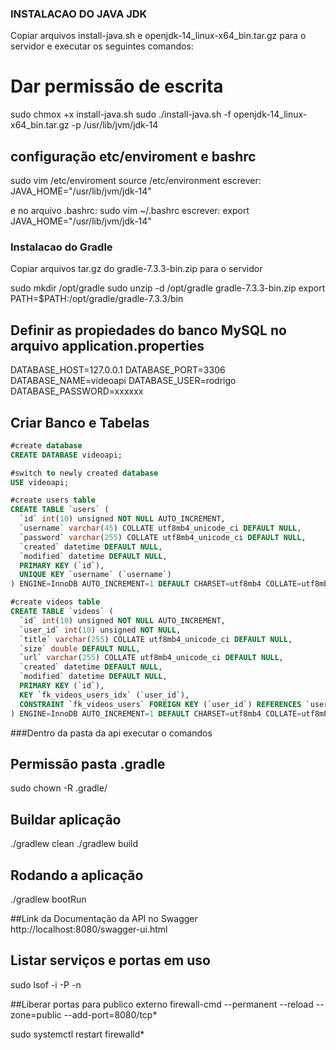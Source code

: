 ### INSTALACAO DO JAVA JDK
Copiar arquivos install-java.sh e openjdk-14_linux-x64_bin.tar.gz para o servidor e executar os seguintes comandos: 

# Dar permissão de escrita
sudo chmox +x install-java.sh
sudo ./install-java.sh  -f openjdk-14_linux-x64_bin.tar.gz -p /usr/lib/jvm/jdk-14

## configuração etc/enviroment e bashrc
 
sudo vim /etc/enviroment
source /etc/environment
escrever:
JAVA_HOME="/usr/lib/jvm/jdk-14"

e no arquivo .bashrc: 
sudo vim ~/.bashrc
escrever:
export JAVA_HOME="/usr/lib/jvm/jdk-14"

### Instalacao do Gradle
Copiar arquivos tar.gz do gradle-7.3.3-bin.zip para o servidor

sudo mkdir /opt/gradle
sudo unzip -d /opt/gradle gradle-7.3.3-bin.zip
export PATH=$PATH:/opt/gradle/gradle-7.3.3/bin



## Definir as propiedades do banco MySQL no arquivo application.properties

DATABASE_HOST=127.0.0.1
DATABASE_PORT=3306
DATABASE_NAME=videoapi
DATABASE_USER=rodrigo
DATABASE_PASSWORD=xxxxxx

## Criar Banco e Tabelas

```sql
#create database
CREATE DATABASE videoapi;

#switch to newly created database
USE videoapi;

#create users table
CREATE TABLE `users` (
  `id` int(10) unsigned NOT NULL AUTO_INCREMENT,
  `username` varchar(45) COLLATE utf8mb4_unicode_ci DEFAULT NULL,
  `password` varchar(255) COLLATE utf8mb4_unicode_ci DEFAULT NULL,
  `created` datetime DEFAULT NULL,
  `modified` datetime DEFAULT NULL,
  PRIMARY KEY (`id`),
  UNIQUE KEY `username` (`username`)
) ENGINE=InnoDB AUTO_INCREMENT=1 DEFAULT CHARSET=utf8mb4 COLLATE=utf8mb4_unicode_ci;

#create videos table
CREATE TABLE `videos` (
  `id` int(10) unsigned NOT NULL AUTO_INCREMENT,
  `user_id` int(10) unsigned NOT NULL,
  `title` varchar(255) COLLATE utf8mb4_unicode_ci DEFAULT NULL,
  `size` double DEFAULT NULL,
  `url` varchar(255) COLLATE utf8mb4_unicode_ci DEFAULT NULL,
  `created` datetime DEFAULT NULL,
  `modified` datetime DEFAULT NULL,
  PRIMARY KEY (`id`),
  KEY `fk_videos_users_idx` (`user_id`),
  CONSTRAINT `fk_videos_users` FOREIGN KEY (`user_id`) REFERENCES `users` (`id`) ON DELETE CASCADE ON UPDATE NO ACTION
) ENGINE=InnoDB AUTO_INCREMENT=1 DEFAULT CHARSET=utf8mb4 COLLATE=utf8mb4_unicode_ci;
```


###Dentro da pasta da api executar o comandos
## Permissão pasta .gradle
sudo chown -R <USERNAME> .gradle/ 


## Buildar aplicação 
./gradlew clean
./gradlew build

## Rodando a aplicação
./gradlew bootRun


##Link da Documentação da API no Swagger
http://localhost:8080/swagger-ui.html


## Listar serviços e portas em uso
sudo lsof -i -P -n

 
 ##Liberar portas para publico externo
firewall-cmd --permanent --reload --zone=public --add-port=8080/tcp*

sudo systemctl restart firewalld*
